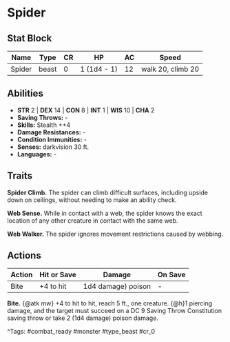 # Spider

## Stat Block

| Name | Type | CR | HP | AC | Speed |
|------|------|----|----|----|-------|
| Spider | beast | 0 | 1 (1d4 - 1) | 12 | walk 20, climb 20 |

## Abilities

- **STR** 2 | **DEX** 14 | **CON** 8 | **INT** 1 | **WIS** 10 | **CHA** 2
- **Saving Throws:** -  
- **Skills:** Stealth ++4  
- **Damage Resistances:** -  
- **Condition Immunities:** -  
- **Senses:** darkvision 30 ft.  
- **Languages:** -

## Traits

**Spider Climb.** The spider can climb difficult surfaces, including upside down on ceilings, without needing to make an ability check.

**Web Sense.** While in contact with a web, the spider knows the exact location of any other creature in contact with the same web.

**Web Walker.** The spider ignores movement restrictions caused by webbing.


## Actions

| Action | Hit or Save | Damage | On Save |
|--------|--------------|--------|----------|
| Bite | +4 to hit | 1d4 damage) poison | - |

**Bite.** {@atk mw} +4 to hit to hit, reach 5 ft., one creature. {@h}1 piercing damage, and the target must succeed on a DC 9 Saving Throw Constitution saving throw or take 2 (1d4 damage) poison damage.


^Tags: #combat_ready #monster #type_beast #cr_0